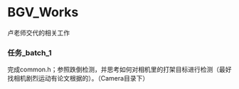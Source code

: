 # BGV_Works
卢老师交代的相关工作

### 任务_batch_1
完成common.h；参照跌倒检测，并思考如何对相机里的打架目标进行检测（最好找相机剧烈运动有论文根据的）。（Camera目录下）
